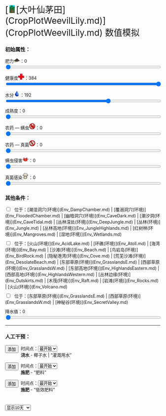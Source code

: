 <div style="font-size:2em">[<div style="width:25px;display:inline-block;text-align:center"><img decoding="async" src="../wiki/Sprite/CropPlotGrowing.png" href="a.md" style="max-width:25px;max-height:25px;"></div>[大叶仙茅田](CropPlotWeevilLily.md)](CropPlotWeevilLily.md) 数值模拟</div>  
<div class="row"><div class="col-md-6"><h3>初始属性：</h3><div style="display:block;margin-top:10px;"><label for="customRange3" class="form-label">肥力<div style="width:20px;display:inline-block;text-align:center"><img decoding="async" src="../wiki/Sprite/FineDirt.png" href="a.md" style="max-width:20px;max-height:20px;"></div>：</label><label id="value_Spoilage" for="input_Spoilage" class="form-label">0</label></div><input id="input_Spoilage" type="range" class="form-range" style="width:100%" min="0" max="384" value="0" step="1" onchange="updatePropSimulator()" ><br><div style="display:block;margin-top:10px;"><label for="customRange3" class="form-label">健康度<div style="width:20px;display:inline-block;text-align:center"><img decoding="async" src="../wiki/Sprite/Health.png" href="a.md" style="max-width:20px;max-height:20px;"></div>：</label><label id="value_Usage" for="input_Usage" class="form-label">384</label></div><input id="input_Usage" type="range" class="form-range" style="width:100%" min="0" max="384" value="384" step="1" onchange="updatePropSimulator()" ><br><div style="display:block;margin-top:10px;"><label for="customRange3" class="form-label">水分<div style="width:20px;display:inline-block;text-align:center"><img decoding="async" src="../wiki/Sprite/Thirst.png" href="a.md" style="max-width:20px;max-height:20px;"></div>：</label><label id="value_Fuel" for="input_Fuel" class="form-label">192</label></div><input id="input_Fuel" type="range" class="form-range" style="width:100%" min="0" max="288" value="192" step="1" onchange="updatePropSimulator()" ><br><div style="display:block;margin-top:10px;"><label for="customRange3" class="form-label">成熟度：</label><label id="value_Progress" for="input_Progress" class="form-label">0</label></div><input id="input_Progress" type="range" class="form-range" style="width:100%" min="0" max="672" value="0" step="1" onchange="updatePropSimulator()" ><br><div style="display:block;margin-top:10px;"><label for="customRange3" class="form-label">农药 — 螨虫<div style="width:20px;display:inline-block;text-align:center"><img decoding="async" src="../wiki/Sprite/MitesNot.png" href="a.md" style="max-width:20px;max-height:20px;"></div>：</label><label id="value_Special1" for="input_Special1" class="form-label">0</label></div><input id="input_Special1" type="range" class="form-range" style="width:100%" min="0" max="288" value="0" step="1" onchange="updatePropSimulator()" ><br><div style="display:block;margin-top:10px;"><label for="customRange3" class="form-label">农药 — 真菌<div style="width:20px;display:inline-block;text-align:center"><img decoding="async" src="../wiki/Sprite/FungiNot.png" href="a.md" style="max-width:20px;max-height:20px;"></div>：</label><label id="value_Special2" for="input_Special2" class="form-label">0</label></div><input id="input_Special2" type="range" class="form-range" style="width:100%" min="0" max="288" value="0" step="1" onchange="updatePropSimulator()" ><br><div style="display:block;margin-top:10px;"><label for="customRange3" class="form-label">螨虫侵害<div style="width:20px;display:inline-block;text-align:center"><img decoding="async" src="../wiki/Sprite/Mites.png" href="a.md" style="max-width:20px;max-height:20px;"></div>：</label><label id="value_Special3" for="input_Special3" class="form-label">0</label></div><input id="input_Special3" type="range" class="form-range" style="width:100%" min="0" max="100" value="0" step="1" onchange="updatePropSimulator()" ><br><div style="display:block;margin-top:10px;"><label for="customRange3" class="form-label">真菌感染<div style="width:20px;display:inline-block;text-align:center"><img decoding="async" src="../wiki/Sprite/SaturationMushrooms.png" href="a.md" style="max-width:20px;max-height:20px;"></div>：</label><label id="value_Special4" for="input_Special4" class="form-label">0</label></div><input id="input_Special4" type="range" class="form-range" style="width:100%" min="0" max="288" value="0" step="1" onchange="updatePropSimulator()" ><br></div><div class="col-md-6"><h3>其他条件：</h3><div class="form-check" style="margin-top:10px;"><input class="form-check-input" type="checkbox"  onchange="updatePropSimulator()" value="" id="input_tag_EnvHumid"><label class="form-check-label" style="margin-left:10px" for="input_tag_EnvHumid">位于：[潮湿洞穴(环境)](Env_DampChamber.md) | [覆溺洞穴(环境)](Env_FloodedChamber.md) | [幽暗洞穴(环境)](Env_CaveDark.md) | [潮汐洞(环境)](Env_CaveTidal.md) | [丛林深处(环境)](Env_DeepJungle.md) | [丛林(环境)](Env_Jungle.md) | [丛林高地(环境)](Env_JungleHighlands.md) | [红树林(环境)](Env_Mangroves.md) | [湿地(环境)](Env_Wetlands.md)</label></div><div class="form-check" style="margin-top:10px;"><input class="form-check-input" type="checkbox"  onchange="updatePropSimulator()" value="" id="input_tag_EnvDry"><label class="form-check-label" style="margin-left:10px" for="input_tag_EnvDry">位于：[火山(环境)](Env_AcidLake.md) | [环礁(环境)](Env_Atoll.md) | [海湾(环境)](Env_Bay.md) | [沙滩(环境)](Env_Beach.md) | [鸟岩岛(环境)](Env_BirdRock.md) | [隐秘港湾(环境)](Env_Cove.md) | [荒芜沙滩(环境)](Env_DesolateBeach.md) | [东部草原(环境)](Env_GrasslandsE.md) | [西部草原(环境)](Env_GrasslandsW.md) | [东部高地(环境)](Env_HighlandsEastern.md) | [西部高地(环境)](Env_HighlandsWestern.md) | [丛林边缘(环境)](Env_Outskirts.md) | [木筏(环境)](Env_Raft.md) | [岩滩(环境)](Env_Rocks.md) | [火山(环境)](Env_Volcano.md)</label></div><div class="form-check" style="margin-top:10px;"><input class="form-check-input" type="checkbox"  onchange="updatePropSimulator()" value="" id="input_tag_EnvFertile"><label class="form-check-label" style="margin-left:10px" for="input_tag_EnvFertile">位于：[东部草原(环境)](Env_GrasslandsE.md) | [西部草原(环境)](Env_GrasslandsW.md) | [神秘谷(环境)](Env_SecretValley.md)</label></div><div style="display:block;margin-top:10px;"><label for="customRange3" class="form-label">降水值：</label><label id="value_RainValue" for="input_RainValue" class="form-label">0</label></div><input id="input_RainValue" type="range" class="form-range" style="width:100%" min="0" max="5" value="0" step="1" onchange="updatePropSimulator()" ><br></div></div><hr><div class="row"><div class="col-md-6"><h3>人工干预：</h3><div style="margin-bottom:15px;"><div class="col" style="float:left;margin-right:8px;"><button type="button" class="btn btn-info" onclick="addInjectIndex(0)">添加</button></div><div class="col">时间点：<select id="ps_inject_0" class="form-select"><option selected value="0">最开始</option></select><div><b>浇水</b> - 椰子水 | “灌溉用水”</div></div></div><div style="margin-bottom:15px;"><div class="col" style="float:left;margin-right:8px;"><button type="button" class="btn btn-info" onclick="addInjectIndex(1)">添加</button></div><div class="col">时间点：<select id="ps_inject_1" class="form-select"><option selected value="0">最开始</option></select><div><b>施肥</b> - “肥料”</div></div></div><div style="margin-bottom:15px;"><div class="col" style="float:left;margin-right:8px;"><button type="button" class="btn btn-info" onclick="addInjectIndex(2)">添加</button></div><div class="col">时间点：<select id="ps_inject_2" class="form-select"><option selected value="0">最开始</option></select><div><b>施肥</b> - “低效肥料”</div></div></div></div><div class="col-md-6"><div id="injectContainer"></div></div></div><div class="col" style="margin-top:40px;"><div><div><select id="ps_timespan" onchange="updatePropSimulator()" style="float:left;" class="form-select">
        <option value="8h">显示8小时</option>
        <option value="1d">显示1天</option>
        <option selected value="10d">显示10天</option>
        <option value="30d">显示30天</option>
        <option value="60d">显示60天</option>
        </select><div></div><canvas id="myChart"></canvas></div>  
<script>var propSimulatorData={"args":[{"key":"Spoilage","name":"肥力<div style=\"width:20px;display:inline-block;text-align:center\"><img decoding=\"async\" src=\"../wiki/Sprite/FineDirt.png\" href=\"a.md\" style=\"max-width:20px;max-height:20px;\"></div>","min":0,"max":384,"defaultValue":0,"active":true,"change":-1,"endOnMin":false,"endOnMax":false,"show":true},{"key":"Usage","name":"健康度<div style=\"width:20px;display:inline-block;text-align:center\"><img decoding=\"async\" src=\"../wiki/Sprite/Health.png\" href=\"a.md\" style=\"max-width:20px;max-height:20px;\"></div>","min":0,"max":384,"defaultValue":384,"active":true,"change":1,"endOnMin":false,"endOnMax":false,"show":true},{"key":"Fuel","name":"水分<div style=\"width:20px;display:inline-block;text-align:center\"><img decoding=\"async\" src=\"../wiki/Sprite/Thirst.png\" href=\"a.md\" style=\"max-width:20px;max-height:20px;\"></div>","min":0,"max":288,"defaultValue":192,"active":true,"change":-1,"endOnMin":false,"endOnMax":false,"show":true},{"key":"Progress","name":"成熟度","min":0,"max":672,"defaultValue":0,"active":true,"change":1,"endOnMin":false,"endOnMax":true,"show":true},{"key":"Special1","name":"农药 — 螨虫<div style=\"width:20px;display:inline-block;text-align:center\"><img decoding=\"async\" src=\"../wiki/Sprite/MitesNot.png\" href=\"a.md\" style=\"max-width:20px;max-height:20px;\"></div>","min":0,"max":288,"defaultValue":0,"active":true,"change":-1,"endOnMin":false,"endOnMax":false,"show":true},{"key":"Special2","name":"农药 — 真菌<div style=\"width:20px;display:inline-block;text-align:center\"><img decoding=\"async\" src=\"../wiki/Sprite/FungiNot.png\" href=\"a.md\" style=\"max-width:20px;max-height:20px;\"></div>","min":0,"max":288,"defaultValue":0,"active":true,"change":-1,"endOnMin":false,"endOnMax":false,"show":true},{"key":"Special3","name":"螨虫侵害<div style=\"width:20px;display:inline-block;text-align:center\"><img decoding=\"async\" src=\"../wiki/Sprite/Mites.png\" href=\"a.md\" style=\"max-width:20px;max-height:20px;\"></div>","min":0,"max":100,"defaultValue":0,"active":true,"change":-1,"endOnMin":false,"endOnMax":false,"show":true},{"key":"Special4","name":"真菌感染<div style=\"width:20px;display:inline-block;text-align:center\"><img decoding=\"async\" src=\"../wiki/Sprite/SaturationMushrooms.png\" href=\"a.md\" style=\"max-width:20px;max-height:20px;\"></div>","min":0,"max":288,"defaultValue":0,"active":true,"change":-1,"endOnMin":false,"endOnMax":false,"show":true},{"key":"tag_EnvHumid","name":"位于：[潮湿洞穴(环境)](Env_DampChamber.md) | [覆溺洞穴(环境)](Env_FloodedChamber.md) | [幽暗洞穴(环境)](Env_CaveDark.md) | [潮汐洞(环境)](Env_CaveTidal.md) | [丛林深处(环境)](Env_DeepJungle.md) | [丛林(环境)](Env_Jungle.md) | [丛林高地(环境)](Env_JungleHighlands.md) | [红树林(环境)](Env_Mangroves.md) | [湿地(环境)](Env_Wetlands.md)","min":0,"max":1,"defaultValue":0},{"key":"tag_EnvDry","name":"位于：[火山(环境)](Env_AcidLake.md) | [环礁(环境)](Env_Atoll.md) | [海湾(环境)](Env_Bay.md) | [沙滩(环境)](Env_Beach.md) | [鸟岩岛(环境)](Env_BirdRock.md) | [隐秘港湾(环境)](Env_Cove.md) | [荒芜沙滩(环境)](Env_DesolateBeach.md) | [东部草原(环境)](Env_GrasslandsE.md) | [西部草原(环境)](Env_GrasslandsW.md) | [东部高地(环境)](Env_HighlandsEastern.md) | [西部高地(环境)](Env_HighlandsWestern.md) | [丛林边缘(环境)](Env_Outskirts.md) | [木筏(环境)](Env_Raft.md) | [岩滩(环境)](Env_Rocks.md) | [火山(环境)](Env_Volcano.md)","min":0,"max":1,"defaultValue":0},{"key":"tag_EnvFertile","name":"位于：[东部草原(环境)](Env_GrasslandsE.md) | [西部草原(环境)](Env_GrasslandsW.md) | [神秘谷(环境)](Env_SecretValley.md)","min":0,"max":1,"defaultValue":0},{"key":"RainValue","name":"降水值","min":0,"max":5,"defaultValue":0}],"controls":[{"cond":[],"change":[{"key":"Spoilage","value":-1}]},{"cond":[],"change":[{"key":"Usage","value":1}]},{"cond":[],"change":[{"key":"Fuel","value":-1}]},{"cond":[],"change":[{"key":"Progress","value":1}]},{"cond":[],"change":[{"key":"Special1","value":-1}]},{"cond":[],"change":[{"key":"Special2","value":-1}]},{"cond":[],"change":[{"key":"Special3","value":-1}]},{"cond":[],"change":[{"key":"Special4","value":-1}]},{"cond":[{"key":"Spoilage","title":"肥力<div style=\"width:20px;display:inline-block;text-align:center\"><img decoding=\"async\" src=\"../wiki/Sprite/FineDirt.png\" href=\"a.md\" style=\"max-width:20px;max-height:20px;\"></div>","range":[1,384]}],"change":[{"key":"Progress","value":0.5},{"key":"Special3","value":0.75}]},{"cond":[{"key":"Special1","title":"农药 — 螨虫<div style=\"width:20px;display:inline-block;text-align:center\"><img decoding=\"async\" src=\"../wiki/Sprite/MitesNot.png\" href=\"a.md\" style=\"max-width:20px;max-height:20px;\"></div>","range":[1,288]}],"change":[{"key":"Special3","value":-5}]},{"cond":[{"key":"Special2","title":"农药 — 真菌<div style=\"width:20px;display:inline-block;text-align:center\"><img decoding=\"async\" src=\"../wiki/Sprite/FungiNot.png\" href=\"a.md\" style=\"max-width:20px;max-height:20px;\"></div>","range":[1,288]}],"change":[{"key":"Special4","value":-5}]},{"cond":[{"key":"Fuel","title":"水分<div style=\"width:20px;display:inline-block;text-align:center\"><img decoding=\"async\" src=\"../wiki/Sprite/Thirst.png\" href=\"a.md\" style=\"max-width:20px;max-height:20px;\"></div>","range":[216,288]}],"change":[{"key":"Special4","value":1.25}]},{"cond":[{"key":"Fuel","title":"水分<div style=\"width:20px;display:inline-block;text-align:center\"><img decoding=\"async\" src=\"../wiki/Sprite/Thirst.png\" href=\"a.md\" style=\"max-width:20px;max-height:20px;\"></div>","range":[0,72]}],"change":[{"key":"Special3","value":1.25}]},{"cond":[{"key":"Special3","title":"螨虫侵害<div style=\"width:20px;display:inline-block;text-align:center\"><img decoding=\"async\" src=\"../wiki/Sprite/Mites.png\" href=\"a.md\" style=\"max-width:20px;max-height:20px;\"></div>","range":[50,100]}],"change":[{"key":"Usage","value":-2}]},{"cond":[{"key":"Special4","title":"真菌感染<div style=\"width:20px;display:inline-block;text-align:center\"><img decoding=\"async\" src=\"../wiki/Sprite/SaturationMushrooms.png\" href=\"a.md\" style=\"max-width:20px;max-height:20px;\"></div>","range":[144,288]}],"change":[{"key":"Usage","value":-2}]},{"cond":[{"key":"tag_EnvHumid","title":"位于：[潮湿洞穴(环境)](Env_DampChamber.md) | [覆溺洞穴(环境)](Env_FloodedChamber.md) | [幽暗洞穴(环境)](Env_CaveDark.md) | [潮汐洞(环境)](Env_CaveTidal.md) | [丛林深处(环境)](Env_DeepJungle.md) | [丛林(环境)](Env_Jungle.md) | [丛林高地(环境)](Env_JungleHighlands.md) | [红树林(环境)](Env_Mangroves.md) | [湿地(环境)](Env_Wetlands.md)","range":[1,1],"isStack":false}],"change":[{"key":"Progress","value":0.25},{"key":"Special4","value":0.5}]},{"cond":[{"key":"tag_EnvDry","title":"位于：[火山(环境)](Env_AcidLake.md) | [环礁(环境)](Env_Atoll.md) | [海湾(环境)](Env_Bay.md) | [沙滩(环境)](Env_Beach.md) | [鸟岩岛(环境)](Env_BirdRock.md) | [隐秘港湾(环境)](Env_Cove.md) | [荒芜沙滩(环境)](Env_DesolateBeach.md) | [东部草原(环境)](Env_GrasslandsE.md) | [西部草原(环境)](Env_GrasslandsW.md) | [东部高地(环境)](Env_HighlandsEastern.md) | [西部高地(环境)](Env_HighlandsWestern.md) | [丛林边缘(环境)](Env_Outskirts.md) | [木筏(环境)](Env_Raft.md) | [岩滩(环境)](Env_Rocks.md) | [火山(环境)](Env_Volcano.md)","range":[1,1],"isStack":false}],"change":[{"key":"Progress","value":-0.25},{"key":"Special3","value":0.75}]},{"cond":[{"key":"tag_EnvFertile","title":"位于：[东部草原(环境)](Env_GrasslandsE.md) | [西部草原(环境)](Env_GrasslandsW.md) | [神秘谷(环境)](Env_SecretValley.md)","range":[1,1],"isStack":false}],"change":[{"key":"Progress","value":0.25}]},{"cond":[{"key":"RainValue","title":"降水值","range":[1,5]}],"change":[{"key":"Fuel","value":25}]},{"cond":[{"key":"Special3","title":"螨虫侵害<div style=\"width:20px;display:inline-block;text-align:center\"><img decoding=\"async\" src=\"../wiki/Sprite/Mites.png\" href=\"a.md\" style=\"max-width:20px;max-height:20px;\"></div>","range":[50,100]}],"change":[{"key":"Special3","value":0.75}]},{"cond":[{"key":"Special4","title":"真菌感染<div style=\"width:20px;display:inline-block;text-align:center\"><img decoding=\"async\" src=\"../wiki/Sprite/SaturationMushrooms.png\" href=\"a.md\" style=\"max-width:20px;max-height:20px;\"></div>","range":[144,288]}],"change":[{"key":"Special4","value":0.5}]}],"actions":[{"name":"<b>浇水</b> - 椰子水 | “灌溉用水”","change":[{"key":"Fuel","value":96}]},{"name":"<b>施肥</b> - “肥料”","change":[{"key":"Spoilage","value":384}]},{"name":"<b>施肥</b> - “低效肥料”","change":[{"key":"Spoilage","value":96}]}]};updatePropSimulator();</script>  


<script>document.title="大叶仙茅田 数值模拟 - 卡牌生存百科 Card Survival Wiki";</script>